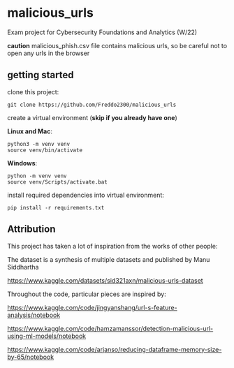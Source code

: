 # malicious_urls
Exam project for Cybersecurity Foundations and Analytics (W/22)

**caution** malicious_phish.csv file contains malicious urls, so be careful not to open any urls in the browser

## getting started

clone this project:
```console
git clone https://github.com/Freddo2300/malicious_urls
```
create a virtual environment (**skip if you already have one**)

**Linux and Mac**:
```console
python3 -m venv venv
source venv/bin/activate
```

**Windows**:
```console
python -m venv venv
source venv/Scripts/activate.bat
```

install required dependencies into virtual environment:
```console
pip install -r requirements.txt
```
## Attribution
This project has taken a lot of inspiration from the works of other people:

The dataset is a synthesis of multiple datasets and published by Manu Siddhartha 

https://www.kaggle.com/datasets/sid321axn/malicious-urls-dataset

Throughout the code, particular pieces are inspired by:

https://www.kaggle.com/code/jingyanshang/url-s-feature-analysis/notebook

https://www.kaggle.com/code/hamzamanssor/detection-malicious-url-using-ml-models/notebook

https://www.kaggle.com/code/arjanso/reducing-dataframe-memory-size-by-65/notebook
